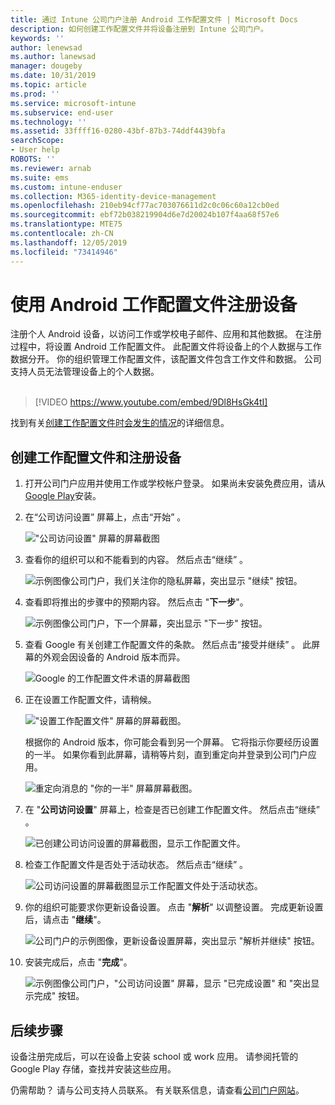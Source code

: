 ```yaml
---
title: 通过 Intune 公司门户注册 Android 工作配置文件 | Microsoft Docs
description: 如何创建工作配置文件并将设备注册到 Intune 公司门户。
keywords: ''
author: lenewsad
ms.author: lanewsad
manager: dougeby
ms.date: 10/31/2019
ms.topic: article
ms.prod: ''
ms.service: microsoft-intune
ms.subservice: end-user
ms.technology: ''
ms.assetid: 33ffff16-0280-43bf-87b3-74ddf4439bfa
searchScope:
- User help
ROBOTS: ''
ms.reviewer: arnab
ms.suite: ems
ms.custom: intune-enduser
ms.collection: M365-identity-device-management
ms.openlocfilehash: 210eb94cf77ac703076611d2c0c06c60a12cb0ed
ms.sourcegitcommit: ebf72b038219904d6e7d20024b107f4aa68f57e6
ms.translationtype: MTE75
ms.contentlocale: zh-CN
ms.lasthandoff: 12/05/2019
ms.locfileid: "73414946"
---
```

# <a name="enroll-device-with-android-work-profile"></a>使用 Android 工作配置文件注册设备

注册个人 Android 设备，以访问工作或学校电子邮件、应用和其他数据。 在注册过程中，将设置 Android 工作配置文件。 此配置文件将设备上的个人数据与工作数据分开。 你的组织管理工作配置文件，该配置文件包含工作文件和数据。 公司支持人员无法管理设备上的个人数据。  
</br>
> [!VIDEO https://www.youtube.com/embed/9Dl8HsGk4tI]

找到有关[创建工作配置文件时会发生的情况](what-happens-when-you-create-a-work-profile-android.md)的详细信息。

## <a name="create-work-profile-and-enroll-device"></a>创建工作配置文件和注册设备

1. 打开公司门户应用并使用工作或学校帐户登录。 如果尚未安装免费应用，请从[Google Play](https://play.google.com/store/apps/details?id=com.microsoft.windowsintune.companyportal)安装。  

2. 在“公司访问设置”  屏幕上，点击“开始”  。  

    !["公司访问设置" 屏幕的屏幕截图](./media/access-setup-work-profile-1911.png)  

3. 查看你的组织可以和不能看到的内容。 然后点击“继续”  。 

    ![示例图像公司门户，我们关注你的隐私屏幕，突出显示 "继续" 按钮。](./media/android-privacy-screen-1911.png)  
4. 查看即将推出的步骤中的预期内容。 然后点击 "**下一步**"。  

    ![示例图像公司门户，下一个屏幕，突出显示 "下一步" 按钮。](./media/android-wp-04-1908.png)  

5. 查看 Google 有关创建工作配置文件的条款。 然后点击“接受并继续”  。 此屏幕的外观会因设备的 Android 版本而异。 

    ![Google 的工作配置文件术语的屏幕截图](./media/android-wp-05-1908.png)  

6. 正在设置工作配置文件，请稍候。  

    !["设置工作配置文件" 屏幕的屏幕截图。](./media/android-wp-05a-1908.png)  

   根据你的 Android 版本，你可能会看到另一个屏幕。 它将指示你要经历设置的一半。 如果你看到此屏幕，请稍等片刻，直到重定向并登录到公司门户应用。  

    ![重定向消息的 "你的一半" 屏幕屏幕截图。](./media/android-wp-05b-1908.png)  

7. 在 "**公司访问设置**" 屏幕上，检查是否已创建工作配置文件。 然后点击“继续”  。  

    ![已创建公司访问设置的屏幕截图，显示工作配置文件。](./media/work-profile-complete-1911.png)  

8. 检查工作配置文件是否处于活动状态。 然后点击“继续”  。 

    ![公司访问设置的屏幕截图显示工作配置文件处于活动状态。](./media/work-profile-active-1911.png)  

9. 你的组织可能要求你更新设备设置。 点击 "**解析**" 以调整设置。 完成更新设置后，请点击 "**继续**"。    

    ![公司门户的示例图像，更新设备设置屏幕，突出显示 "解析并继续" 按钮。](./media/resolve-settings-1911.png) 


10. 安装完成后，点击 "**完成**"。  

    ![示例图像公司门户，"公司访问设置" 屏幕，显示 "已完成设置" 和 "突出显示完成" 按钮。](./media/work-profile-done-1911.png)  


## <a name="next-steps"></a>后续步骤  

设备注册完成后，可以在设备上安装 school 或 work 应用。 请参阅托管的 Google Play 存储，查找并安装这些应用。 

仍需帮助？ 请与公司支持人员联系。 有关联系信息，请查看[公司门户网站](https://go.microsoft.com/fwlink/?linkid=2010980)。
